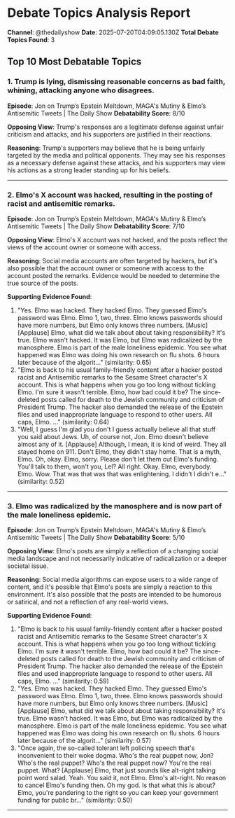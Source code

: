 # Debate Topics Analysis Report

**Channel**: @thedailyshow
**Date**: 2025-07-20T04:09:05.130Z
**Total Debate Topics Found**: 3

## Top 10 Most Debatable Topics

### 1. Trump is lying, dismissing reasonable concerns as bad faith, whining, attacking anyone who disagrees.

**Episode**: Jon on Trump’s Epstein Meltdown, MAGA's Mutiny & Elmo’s Antisemitic Tweets | The Daily Show
**Debatability Score**: 8/10

**Opposing View**: Trump's responses are a legitimate defense against unfair criticism and attacks, and his supporters are justified in their reactions.

**Reasoning**: Trump's supporters may believe that he is being unfairly targeted by the media and political opponents. They may see his responses as a necessary defense against these attacks, and his supporters may view his actions as a strong leader standing up for his beliefs.


---

### 2. Elmo's X account was hacked, resulting in the posting of racist and antisemitic remarks.

**Episode**: Jon on Trump’s Epstein Meltdown, MAGA's Mutiny & Elmo’s Antisemitic Tweets | The Daily Show
**Debatability Score**: 7/10

**Opposing View**: Elmo's X account was not hacked, and the posts reflect the views of the account owner or someone with access.

**Reasoning**: Social media accounts are often targeted by hackers, but it's also possible that the account owner or someone with access to the account posted the remarks. Evidence would be needed to determine the true source of the posts.

**Supporting Evidence Found**:
1. "Yes. Elmo was hacked. They hacked Elmo. They guessed Elmo's password was Elmo. Elmo 1, two, three. Elmo knows passwords should have more numbers, but Elmo only knows three numbers. [Music] [Applause] Elmo, what did we talk about about taking responsibility? It's true. Elmo wasn't hacked. It was Elmo, but Elmo was radicalized by the manosphere. Elmo is part of the male loneliness epidemic. You see what happened was Elmo was doing his own research on flu shots. 6 hours later because of the algorit..." (similarity: 0.65)
2. "Elmo is back to his usual family-friendly content after a hacker posted racist and Antisemitic remarks to the Sesame Street character's X account. This is what happens when you go too long without tickling Elmo. I'm sure it wasn't terrible. Elmo, how bad could it be? The since-deleted posts called for death to the Jewish community and criticism of President Trump. The hacker also demanded the release of the Epstein files and used inappropriate language to respond to other users. All caps, Elmo. ..." (similarity: 0.64)
3. "Well, I guess I'm glad you don't I guess actually believe all that stuff you said about Jews. Uh, of course not, Jon. Elmo doesn't believe almost any of it. [Applause] Although, I mean, it is kind of weird. They all stayed home on 911. Don't Elmo, they didn't stay home. That is a myth, Elmo. Oh, okay. Elmo, sorry. Please don't let them cut Elmo's funding. You'll talk to them, won't you, Lel? All right. Okay. Elmo, everybody. Elmo. Wow. That was that was that was enlightening. I didn't I didn't e..." (similarity: 0.52)

---

### 3. Elmo was radicalized by the manosphere and is now part of the male loneliness epidemic.

**Episode**: Jon on Trump’s Epstein Meltdown, MAGA's Mutiny & Elmo’s Antisemitic Tweets | The Daily Show
**Debatability Score**: 5/10

**Opposing View**: Elmo's posts are simply a reflection of a changing social media landscape and not necessarily indicative of radicalization or a deeper societal issue.

**Reasoning**: Social media algorithms can expose users to a wide range of content, and it's possible that Elmo's posts are simply a reaction to this environment. It's also possible that the posts are intended to be humorous or satirical, and not a reflection of any real-world views.

**Supporting Evidence Found**:
1. "Elmo is back to his usual family-friendly content after a hacker posted racist and Antisemitic remarks to the Sesame Street character's X account. This is what happens when you go too long without tickling Elmo. I'm sure it wasn't terrible. Elmo, how bad could it be? The since-deleted posts called for death to the Jewish community and criticism of President Trump. The hacker also demanded the release of the Epstein files and used inappropriate language to respond to other users. All caps, Elmo. ..." (similarity: 0.59)
2. "Yes. Elmo was hacked. They hacked Elmo. They guessed Elmo's password was Elmo. Elmo 1, two, three. Elmo knows passwords should have more numbers, but Elmo only knows three numbers. [Music] [Applause] Elmo, what did we talk about about taking responsibility? It's true. Elmo wasn't hacked. It was Elmo, but Elmo was radicalized by the manosphere. Elmo is part of the male loneliness epidemic. You see what happened was Elmo was doing his own research on flu shots. 6 hours later because of the algorit..." (similarity: 0.57)
3. "Once again, the so-called tolerant left policing speech that's inconvenient to their woke dogma. Who's the real puppet now, Jon? Who's the real puppet? Who's the real puppet now? You're the real puppet. What? [Applause] Elmo, that just sounds like alt-right talking point word salad. Yeah. You said it, not Elmo. Elmo's alt-right. No reason to cancel Elmo's funding then. Oh my god. Is that what this is about? Elmo, you're pandering to the right so you can keep your government funding for public br..." (similarity: 0.50)

---

